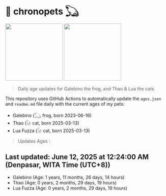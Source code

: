 # 🐾 chronopets 𓆏
<img src="https://github.com/user-attachments/assets/802b3632-7c4b-4232-a3a0-8b1d8fa6f04d" widht=180 height=180 >
<img src="https://github.com/user-attachments/assets/16687005-7ebb-4607-be57-0c8e528fed06" widht=180 height=180 >

> Daily age updates for Galebino the frog, and Thao & Lua the cats.

This repository uses GitHub Actions to automatically update the `ages.json` and `readme.md` file daily with the current ages of my pets: <br>
- Galebino (𓆏 frog, born 2023-06-16)
- Thao (𓃠 cat, born 2025-03-13)
- Lua Fuzza (𓃠 cat, born 2025-03-13)

> Updates Ages :

## Last updated: June 12, 2025 at 12:24:00 AM (Denpasar, WITA Time (UTC+8))

- Galebino (Age: 1 years, 11 months, 26 days, 14 hours)
- Thao (Age: 0 years, 2 months, 29 days, 19 hours)
- Lua Fuzza (Age: 0 years, 2 months, 29 days, 19 hours)

